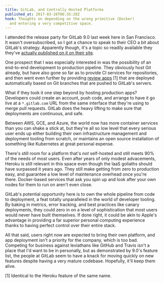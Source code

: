 ```yaml
---
title: GitLab, and Centrally Hosted Platforms
published_at: 2017-03-26T06:35:28Z
hook: Thoughts on depending on the wrong primitive (Docker)
  and entering a very competitive space.
---
```


I attended the release party for GitLab 9.0 last week here
in San Francisco. It wasn't oversubscribed, so I got a
chance to speak to their CEO a bit about GitLab's strategy.
Apparently though, it's a topic so readily available they
they've [actually published on it on their site][strategy].

One prospect that I was especially interested in was the
possibility of an end-to-end development to production
pipeline. They obviously host Git already, but have also
gone so far as to provide CI services for repositories, and
then went even further by providing [review
apps][review-apps] [1] that are deployed automatically
based on Git branches that are pushed to GitLab's servers.

What if they took it one step beyond by hosting production
apps? Developers could create an account, push code, and
arrange to have it go live at a `*.gitlab.com` URL from the
same interface that they're using to merge pull requests.
GitLab does the heavy lifting to make sure that deployments
are continuous, and safe.

Between AWS, GCE, and Azure, the world now has more
container services than you can shake a stick at, but
they're all so low level that every serious user ends up
either building their own infrastructure management and
deployment tooling from scratch, or maintains an open
source installation of something like Kubernetes at great
personal expense.

There's still room for a platform that's _not_ self-hosted
and still meets 90% of the needs of most users. Even after
years of only modest advacements, Heroku is still relevant
in this space even though the IaaS goliaths should have
surpassed it years ago. They still make getting from zero
to production easy, and guarantee a low level of
maintenance overhead once you're there. Docker-based
services that ask you spin up and look after your own nodes
for them to run on aren't even close.

GitLab's potential opportunity here is to own the whole
pipeline from code to deployment, a feat totally
unparalleled in the world of developer tooling. By baking
in metrics, error tracking, and best practices like canary
deployments, they could zero in on a level of
sophistication that most users would never have built
themselves. If done right, it could be akin to Apple's
advantage in providing a far superior personal computing
experience thanks to having perfect control over their
entire stack.

All that said, users right now are expected to bring their
own platform, and app deployment isn't a priority for the
company, which is too bad. Competing for business against
leviathans like GitHub and Travis isn't a place that I'd
want to be in personally, but as demonstrated by 9.0's
feature list, the people at GitLab seem to have a knack for
moving quickly on new features despite having a very mature
codebase. Hopefully, it'll keep them alive.

[1] Identical to the Heroku feature of the same name.

[review-apps]: https://docs.gitlab.com/ce/ci/review_apps/
[strategy]: https://about.gitlab.com/strategy/
